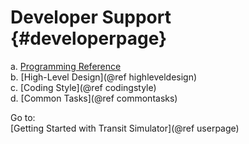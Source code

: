 Developer Support {#developerpage}
===========

a. [Programming Reference](classes.html) <br/>
b. [High-Level Design](@ref highleveldesign) <br/>
c. [Coding Style](@ref codingstyle) <br/>
d. [Common Tasks](@ref commontasks)

Go to: <br/>
[Getting Started with Transit Simulator](@ref userpage) 